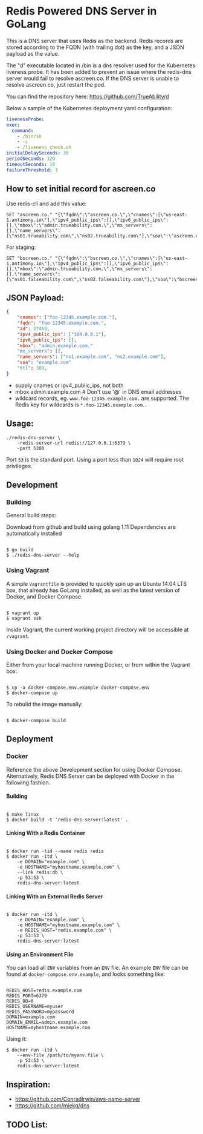 # Redis Powered DNS Server in GoLang

This is a DNS server that uses Redis as the backend. Redis records are stored
according to the FQDN (with trailing dot) as the key, and a JSON payload as
the value.

The "d" executable located in /bin is a dns resolver used for the Kubernetes liveness probe.
It has been added to prevent an issue where the redis-dns server would fail to resolve ascreen.co.
If the DNS server is unable to resolve ascreen.co, just restart the pod.

You can find the repository here: https://github.com/TrueAbility/d

Below a sample of the Kubernetes deployment yaml configuration:

```yaml
livenessProbe:
exec:
  command:
    - /bin/sh
    - -c
    - /liveness_check.sh
initialDelaySeconds: 30
periodSeconds: 120
timeoutSeconds: 10
failureThreshold: 3
```

## How to set initial record for ascreen.co

Use redis-cli and add this value:

```
SET "ascreen.co." "{\"fqdn\":\"ascreen.co.\",\"cnames\":[\"us-east-1.antimony.io\"],\"ipv4_public_ips\":[],\"ipv6_public_ips\":[],\"mbox\":\"admin.trueability.com.\",\"mx_servers\":[],\"name_servers\":[\"ns01.trueability.com\",\"ns02.trueability.com\"],\"soa\":\"ascreen.co\",\"ttl\":300}"
```

For staging:

```
SET "bscreen.co." "{\"fqdn\":\"bscreen.co.\",\"cnames\":[\"us-east-1.antimony.io\"],\"ipv4_public_ips\":[],\"ipv6_public_ips\":[],\"mbox\":\"admin.trueability.com.\",\"mx_servers\":[],\"name_servers\":[\"ns01.falseability.com\",\"ns02.falseability.com\"],\"soa\":\"bscreen.co\",\"ttl\":300}"
```

## JSON Payload:

```json
{
    "cnames": ["foo-12345.example.com."],
    "fqdn": "foo-12345.example.com.",
    "id": 27469,
    "ipv4_public_ips": ["104.0.0.1"],
    "ipv6_public_ips": [],
    "mbox": "admin.example.com."
    "mx_servers": [],
    "name_servers": ["ns1.example.com", "ns2.example.com"],
    "soa": "example.com"
    "ttl": 300,
}
```

- supply cnames or ipv4_public_ips, not both
- mbox admin.example.com # Don't use '@' in DNS email addresses
- wildcard records, eg. `www.foo-12345.example.com.` are supported. The Redis
  key for wildcards is `*.foo-12345.example.com.`.

## Usage:

```
./redis-dns-server \
    -redis-server-url redis://127.0.0.1:6379 \
    -port 5300
```

Port `53` is the standard port. Using a port less than `1024` will require
root privileges.

## Development

### Building

General build steps:

Download from github and build using golang 1.11
Dependencies are automatically installed

```

$ go build
$ ./redis-dns-server --help

```

### Using Vagrant

A simple `Vagrantfile` is provided to quickly spin up an Ubuntu 14.04 LTS box,
that already has GoLang installed, as well as the latest version of Docker,
and Docker Compose.

```

$ vagrant up
$ vagrant ssh

```

Inside Vagrant, the current working project directory will be accessible at
`/vagrant`.

### Using Docker and Docker Compose

Either from your local machine running Docker, or from within the Vagrant box:

```

$ cp -a docker-compose.env.example docker-compose.env
$ docker-compose up

```

To rebuild the image manually:

```

$ docker-compose build

```

## Deployment

### Docker

Reference the above Development section for using Docker Compose.
Alternatively, Redis DNS Server can be deployed with Docker in the following
fashion.

#### Building

```

$ make linux
$ docker build -t 'redis-dns-server:latest' .

```

#### Linking With a Redis Container

```

$ docker run -tid --name redis redis
$ docker run -itd \
    -e DOMAIN="example.com" \
    -e HOSTNAME="myhostname.example.com" \
    --link redis:db \
    -p 53:53 \
    redis-dns-server:latest

```

#### Linking With an External Redis Server

```

$ docker run -itd \
    -e DOMAIN="example.com" \
    -e HOSTNAME="myhostname.example.com" \
    -e REDIS_HOST="redis.example.com" \
    -p 53:53 \
    redis-dns-server:latest

```

#### Using an Environment File

You can load all `ENV` variables from an `ENV` file. An example `ENV` file
can be found at `docker-compose.env.example`, and looks something like:

```

REDIS_HOST=redis.example.com
REDIS_PORT=6379
REDIS_DB=0
REDIS_USERNAME=myuser
REDIS_PASSWORD=mypassword
DOMAIN=example.com
DOMAIN_EMAIL=admin.example.com
HOSTNAME=myhostname.example.com

```

Using it:

```
$ docker run -itd \
    --env-file /path/to/myenv.file \
    -p 53:53 \
    redis-dns-server:latest
```

## Inspiration:

- https://github.com/ConradIrwin/aws-name-server
- https://github.com/miekg/dns

## TODO List:
